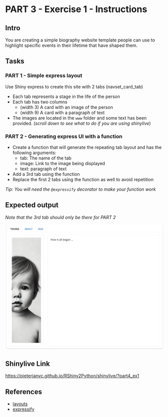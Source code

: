 # PART 3 - Exercise 1 - Instructions

## Intro

You are creating a simple biography website template people can use to highlight
specific events in their lifetime that have shaped them.

## Tasks

### PART 1 - Simple express layout

Use Shiny express to create this site with 2 tabs (navset_card_tab)

- Each tab represents a stage in the life of the person
- Each tab has two columns
  - (width 3) A card with an image of the person
  - (width 9) A card with a paragraph of text
- The images are located in the `www` folder and some text has been provided.
  (_scroll down to see what to do if you are using shinylive_)

### PART 2 - Generating express UI with a function

- Create a function that will generate the repeating tab layout and has the
  following arguments:
  - tab: The name of the tab
  - image: Link to the image being displayed
  - text: paragraph of text
- Add a 3rd tab using the function
- Replace the first 2 tabs using the function as well to avoid repetition

_Tip: You will need the `@expressify` decorator to make your function work_

## Expected output

_Note that the 3rd tab should only be there for PART 2_

![screenshot](exercise1_screenshot.png)

## Shinylive Link
https://pieterjanvc.github.io/RShiny2Python/shinylive/?part4_ex1

## References

- [layouts](https://shiny.posit.co/py/layouts/)
- [expressify](https://shiny.posit.co/py/api/express/express.expressify.html)
